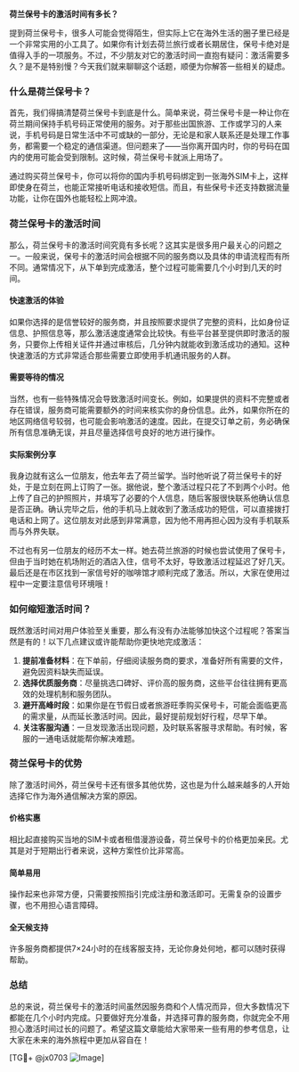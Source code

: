 **荷兰保号卡的激活时间有多长？**

提到荷兰保号卡，很多人可能会觉得陌生，但实际上它在海外生活的圈子里已经是一个非常实用的小工具了。如果你有计划去荷兰旅行或者长期居住，保号卡绝对是值得入手的一项服务。不过，不少朋友对它的激活时间一直抱有疑问：激活需要多久？是不是特别慢？今天我们就来聊聊这个话题，顺便为你解答一些相关的疑虑。

### 什么是荷兰保号卡？

首先，我们得搞清楚荷兰保号卡到底是什么。简单来说，荷兰保号卡是一种让你在荷兰期间保持手机号码正常使用的服务。对于那些出国旅游、工作或学习的人来说，手机号码是日常生活中不可或缺的一部分，无论是和家人联系还是处理工作事务，都需要一个稳定的通信渠道。但问题来了——当你离开国内时，你的号码在国内的使用可能会受到限制。这时候，荷兰保号卡就派上用场了。

通过购买荷兰保号卡，你可以将你的国内手机号码绑定到一张海外SIM卡上，这样即使身在荷兰，也能正常接听电话和接收短信。而且，有些保号卡还支持数据流量功能，让你在国外也能轻松上网冲浪。

### 荷兰保号卡的激活时间

那么，荷兰保号卡的激活时间究竟有多长呢？这其实是很多用户最关心的问题之一。一般来说，保号卡的激活时间会根据不同的服务商以及具体的申请流程而有所不同。通常情况下，从下单到完成激活，整个过程可能需要几个小时到几天的时间。

#### 快速激活的体验
如果你选择的是信誉较好的服务商，并且按照要求提供了完整的资料，比如身份证信息、护照信息等，那么激活速度通常会比较快。有些平台甚至提供即时激活的服务，只要你上传相关证件并通过审核后，几分钟内就能收到激活成功的通知。这种快速激活的方式非常适合那些需要立即使用手机通讯服务的人群。

#### 需要等待的情况
当然，也有一些特殊情况会导致激活时间变长。例如，如果提供的资料不完整或者存在错误，服务商可能需要额外的时间来核实你的身份信息。此外，如果你所在的地区网络信号较弱，也可能会影响激活的速度。因此，在提交订单之前，务必确保所有信息准确无误，并且尽量选择信号良好的地方进行操作。

#### 实际案例分享
我身边就有这么一位朋友，他去年去了荷兰留学。当时他听说了荷兰保号卡的好处，于是立刻在网上订购了一张。据他说，整个激活过程只花了不到两个小时。他上传了自己的护照照片，并填写了必要的个人信息，随后客服很快联系他确认信息是否正确。确认完毕之后，他的手机马上就收到了激活成功的短信，可以直接拨打电话和上网了。这位朋友对此感到非常满意，因为他不用再担心因为没有手机联系而与外界失联。

不过也有另一位朋友的经历不太一样。她去荷兰旅游的时候也尝试使用了保号卡，但由于当时她在机场附近的酒店入住，信号不太好，导致激活过程延迟了好几天。最后还是在市区找到一家信号好的咖啡馆才顺利完成了激活。所以，大家在使用过程中一定要注意信号环境哦！

### 如何缩短激活时间？

既然激活时间对用户体验至关重要，那么有没有办法能够加快这个过程呢？答案当然是有的！以下几点建议或许能帮助你更快地完成激活：

1. **提前准备材料**：在下单前，仔细阅读服务商的要求，准备好所有需要的文件，避免因资料缺失而延误。
2. **选择优质服务商**：尽量挑选口碑好、评价高的服务商，这些平台往往拥有更高效的处理机制和服务团队。
3. **避开高峰时段**：如果你是在节假日或者旅游旺季购买保号卡，可能会面临更高的需求量，从而延长激活时间。因此，最好提前规划好行程，尽早下单。
4. **关注客服沟通**：一旦发现激活出现问题，及时联系客服寻求帮助。有时候，客服的一通电话就能帮你解决难题。

### 荷兰保号卡的优势

除了激活时间外，荷兰保号卡还有很多其他优势，这也是为什么越来越多的人开始选择它作为海外通信解决方案的原因。

#### 价格实惠
相比起直接购买当地的SIM卡或者租借漫游设备，荷兰保号卡的价格更加亲民。尤其是对于短期出行者来说，这种方案性价比非常高。

#### 简单易用
操作起来也非常方便，只需要按照指引完成注册和激活即可。无需复杂的设置步骤，也不用担心语言障碍。

#### 全天候支持
许多服务商都提供7×24小时的在线客服支持，无论你身处何地，都可以随时获得帮助。

### 总结

总的来说，荷兰保号卡的激活时间虽然因服务商和个人情况而异，但大多数情况下都能在几个小时内完成。只要做好充分准备，并选择可靠的服务商，你就完全不用担心激活时间过长的问题了。希望这篇文章能给大家带来一些有用的参考信息，让大家在未来的海外旅程中更加从容自在！

[TG💪+ @jx0703 ![Image](https://github.com/user-attachments/assets/dbca1d08-cadb-493c-b0ec-ad6f7a83f270)]